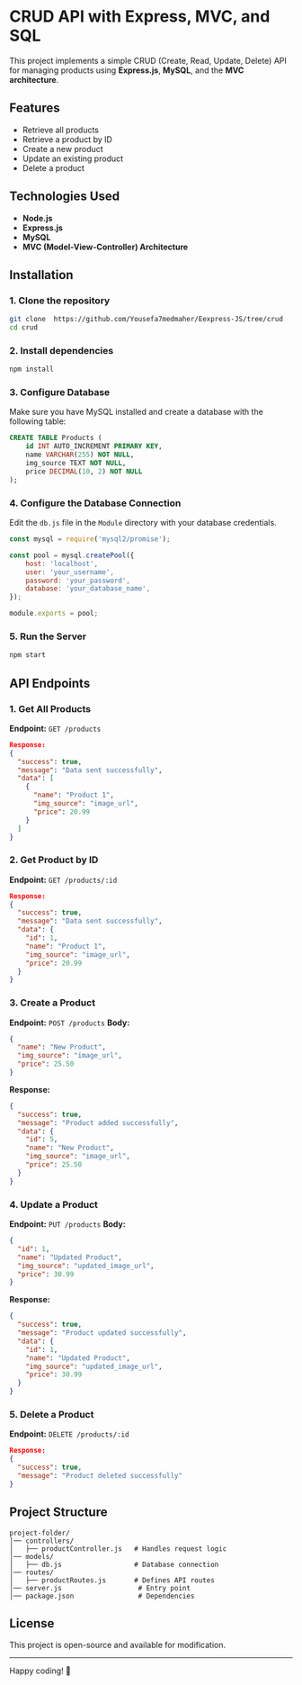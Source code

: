 # CRUD API with Express, MVC, and SQL

This project implements a simple CRUD (Create, Read, Update, Delete) API for managing products using **Express.js**, **MySQL**, and the **MVC architecture**.

## Features
- Retrieve all products
- Retrieve a product by ID
- Create a new product
- Update an existing product
- Delete a product

## Technologies Used
- **Node.js**
- **Express.js**
- **MySQL**
- **MVC (Model-View-Controller) Architecture**

## Installation
### 1. Clone the repository
```bash
git clone  https://github.com/Yousefa7medmaher/Eexpress-JS/tree/crud 
cd crud
```
### 2. Install dependencies
```bash
npm install
```
### 3. Configure Database
Make sure you have MySQL installed and create a database with the following table:
```sql
CREATE TABLE Products (
    id INT AUTO_INCREMENT PRIMARY KEY,
    name VARCHAR(255) NOT NULL,
    img_source TEXT NOT NULL,
    price DECIMAL(10, 2) NOT NULL
);
```
### 4. Configure the Database Connection
Edit the `db.js` file in the `Module` directory with your database credentials.
```js
const mysql = require('mysql2/promise');

const pool = mysql.createPool({
    host: 'localhost',
    user: 'your_username',
    password: 'your_password',
    database: 'your_database_name',
});

module.exports = pool;
```
### 5. Run the Server
```bash
npm start
```

## API Endpoints
### 1. Get All Products
**Endpoint:** `GET /products`
```json
Response:
{
  "success": true,
  "message": "Data sent successfully",
  "data": [
    {
      "name": "Product 1",
      "img_source": "image_url",
      "price": 20.99
    }
  ]
}
```
### 2. Get Product by ID
**Endpoint:** `GET /products/:id`
```json
Response:
{
  "success": true,
  "message": "Data sent successfully",
  "data": {
    "id": 1,
    "name": "Product 1",
    "img_source": "image_url",
    "price": 20.99
  }
}
```
### 3. Create a Product
**Endpoint:** `POST /products`
**Body:**
```json
{
  "name": "New Product",
  "img_source": "image_url",
  "price": 25.50
}
```
**Response:**
```json
{
  "success": true,
  "message": "Product added successfully",
  "data": {
    "id": 5,
    "name": "New Product",
    "img_source": "image_url",
    "price": 25.50
  }
}
```
### 4. Update a Product
**Endpoint:** `PUT /products`
**Body:**
```json
{
  "id": 1,
  "name": "Updated Product",
  "img_source": "updated_image_url",
  "price": 30.99
}
```
**Response:**
```json
{
  "success": true,
  "message": "Product updated successfully",
  "data": {
    "id": 1,
    "name": "Updated Product",
    "img_source": "updated_image_url",
    "price": 30.99
  }
}
```
### 5. Delete a Product
**Endpoint:** `DELETE /products/:id`
```json
Response:
{
  "success": true,
  "message": "Product deleted successfully"
}
```

## Project Structure
```
project-folder/
│── controllers/
│   ├── productController.js   # Handles request logic
│── models/
│   ├── db.js                  # Database connection
│── routes/
│   ├── productRoutes.js       # Defines API routes
│── server.js                   # Entry point
│── package.json                # Dependencies
```

## License
This project is open-source and available for modification.

---

Happy coding! 🚀


